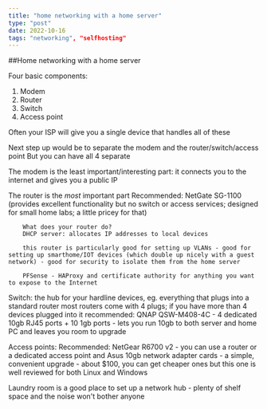 ```yaml
---
title: "home networking with a home server"
type: "post"
date: 2022-10-16
tags: "networking", "selfhosting"
---
```


##Home networking with a home server

Four basic components:
1) Modem
2) Router
3) Switch
4) Access point

Often your ISP will give you a single device that handles all of these

Next step up would be to separate the modem and the router/switch/access point
        But you can have all 4 separate

The modem is the least important/interesting part: it connects you to the internet and gives you a public IP

The router is the *most* important part
        Recommended: NetGate SG-1100 (provides excellent functionality but no switch or access services; designed for small home labs; a little pricey for that)

        What does your router do?
        DHCP server: allocates IP addresses to local devices

        this router is particularly good for setting up VLANs - good for setting up smarthome/IOT devices (which double up nicely with a guest network) - good for security to isolate them from the home server

        PFSense - HAProxy and certificate authority for anything you want to expose to the Internet

Switch: the hub for your hardline devices, eg. everything that plugs into a standard router
        most routers come with 4 plugs; if you have more than 4 devices plugged into it
        recommended: QNAP QSW-M408-4C - 4 dedicated 10gb RJ45 ports + 10 1gb ports - lets you run 10gb to both server and home PC and leaves you room to upgrade

Access points: 
        Recommended: NetGear R6700 v2 - you can use a router or a dedicated access point
        and Asus 10gb network adapter cards - a simple, convenient upgrade - about $100, you can get cheaper ones but this one is well reviewed for both Linux and Windows

Laundry room is a good place to set up a network hub - plenty of shelf space and the noise won't bother anyone


